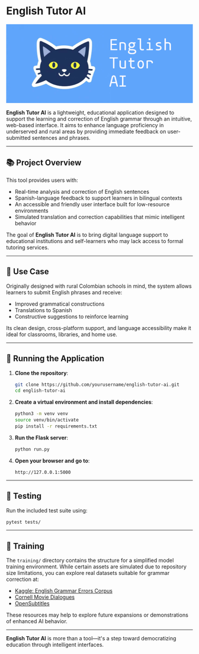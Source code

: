 # English Tutor AI

![English Tutor AI Logo](assets/logo_english_tutor.jpg)

**English Tutor AI** is a lightweight, educational application designed to support the learning and correction of English grammar through an intuitive, web-based interface. It aims to enhance language proficiency in underserved and rural areas by providing immediate feedback on user-submitted sentences and phrases.

---

## 📚 Project Overview

This tool provides users with:

- Real-time analysis and correction of English sentences  
- Spanish-language feedback to support learners in bilingual contexts  
- An accessible and friendly user interface built for low-resource environments  
- Simulated translation and correction capabilities that mimic intelligent behavior

The goal of **English Tutor AI** is to bring digital language support to educational institutions and self-learners who may lack access to formal tutoring services.

---

## 🎯 Use Case

Originally designed with rural Colombian schools in mind, the system allows learners to submit English phrases and receive:

- Improved grammatical constructions  
- Translations to Spanish  
- Constructive suggestions to reinforce learning

Its clean design, cross-platform support, and language accessibility make it ideal for classrooms, libraries, and home use.

---

## 🚀 Running the Application

1. **Clone the repository**:

   ```bash
   git clone https://github.com/yourusername/english-tutor-ai.git
   cd english-tutor-ai
   ```

2. **Create a virtual environment and install dependencies**:

   ```bash
   python3 -m venv venv
   source venv/bin/activate
   pip install -r requirements.txt
   ```

3. **Run the Flask server**:

   ```bash
   python run.py
   ```

4. **Open your browser and go to**:

   ```
   http://127.0.0.1:5000
   ```

---

## 🧪 Testing

Run the included test suite using:

```bash
pytest tests/
```

---

## 📂 Training

The `training/` directory contains the structure for a simplified model training environment. While certain assets are simulated due to repository size limitations, you can explore real datasets suitable for grammar correction at:

- [Kaggle: English Grammar Errors Corpus](https://www.kaggle.com)
- [Cornell Movie Dialogues](https://www.cs.cornell.edu/~cristian/Cornell_Movie-Dialogs_Corpus.html)
- [OpenSubtitles](https://opus.nlpl.eu/OpenSubtitles.php)

These resources may help to explore future expansions or demonstrations of enhanced AI behavior.

---

**English Tutor AI** is more than a tool—it's a step toward democratizing education through intelligent interfaces.

